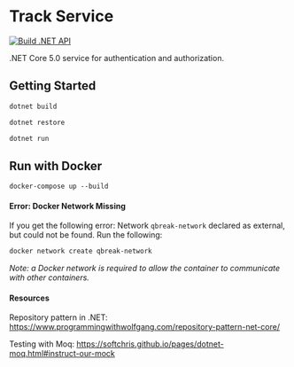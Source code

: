 # Track Service
[![Build .NET API](https://github.com/Quarter-Break/user_service/actions/workflows/build_test.yml/badge.svg)](https://github.com/Quarter-Break/user_service/actions/workflows/build_test.yml)

.NET Core 5.0 service for authentication and authorization.

## Getting Started
```zsh
dotnet build
```
```zsh
dotnet restore
```
```zsh
dotnet run
```

## Run with Docker
```
docker-compose up --build
```

#### Error: Docker Network Missing
If you get the following error:
Network `qbreak-network` declared as external, but could not be found. Run the following:
```zsh
docker network create qbreak-network
```
<i>Note: a Docker network is required to allow the container to communicate with other containers.</i>

#### Resources

Repository pattern in .NET: https://www.programmingwithwolfgang.com/repository-pattern-net-core/

Testing with Moq: https://softchris.github.io/pages/dotnet-moq.html#instruct-our-mock

